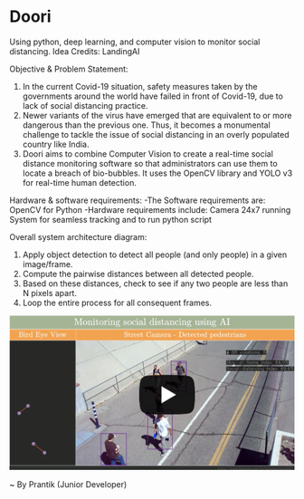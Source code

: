 # Doori
Using python, deep learning, and computer vision to monitor social distancing.
Idea Credits: LandingAI

Objective & Problem Statement:
1. In the current Covid-19 situation, safety measures taken by the governments around the world have failed in front of Covid-19, due to lack of social distancing practice.
2. Newer variants of the virus have emerged that are equivalent to or more dangerous than the previous one. Thus, it becomes a monumental challenge to tackle the issue of social distancing in an overly populated country like India.
3. Doori aims to combine Computer Vision to create a real-time social distance monitoring software so that administrators can use them to locate a breach of bio-bubbles. It uses the OpenCV library and YOLO v3 for real-time human detection.

Hardware & software requirements:
-The Software requirements are:
OpenCV for Python
-Hardware requirements include:
Camera
24x7 running System for seamless tracking and to run python script

Overall system architecture diagram:
1. Apply object detection to detect all people (and only people) in a given image/frame.
2. Compute the pairwise distances between all detected people.
3. Based on these distances, check to see if any two people are less than N pixels apart.
4. Loop the entire process for all consequent frames.

[![Watch the video](/images/cover.png)](https://www.youtube.com/watch?v=kxFwbn7Tap0&feature=emb_title)

~ By Prantik (Junior Developer)
